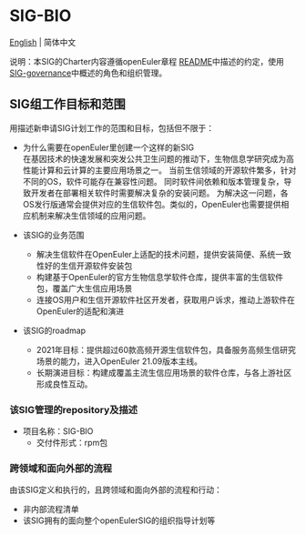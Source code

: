 # SIG-BIO
[English](./sig-bio.md) | 简体中文

说明：本SIG的Charter内容遵循openEuler章程 [README](/zh/governance/README.md)中描述的约定，使用[SIG-governance](/zh/technical-committee/governance/SIG-governance.md)中概述的角色和组织管理。

## SIG组工作目标和范围

用描述新申请SIG计划工作的范围和目标，包括但不限于：

-  为什么需要在openEuler里创建一个这样的新SIG  
    在基因技术的快速发展和突发公共卫生问题的推动下，生物信息学研究成为高性能计算和云计算的主要应用场景之一。
    当前生信领域的开源软件繁多，针对不同的OS，软件可能存在兼容性问题。
    同时软件间依赖和版本管理复杂，导致开发者在部署相关软件时需要解决复杂的安装问题。
    为解决这一问题，各OS发行版通常会提供对应的生信软件包。类似的，OpenEuler也需要提供相应机制来解决生信领域的应用问题。

-  该SIG的业务范围
   - 解决生信软件在OpenEuler上适配的技术问题，提供安装简便、系统一致性好的生信开源软件安装包
   - 构建基于OpenEuler的官方生物信息学软件仓库，提供丰富的生信软件包，覆盖广大生信应用场景
   - 连接OS用户和生信开源软件社区开发者，获取用户诉求，推动上游软件在OpenEuler的适配和演进

-  该SIG的roadmap
   -  2021年目标：提供超过60款高频开源生信软件包，具备服务高频生信研究场景的能力，进入OpenEuler
      21.09版本主线。
   -  长期演进目标：构建成覆盖主流生信应用场景的软件仓库，与各上游社区形成良性互动。


### 该SIG管理的repository及描述
- 项目名称：SIG-BIO
  - 交付件形式：rpm包

### 跨领域和面向外部的流程
由该SIG定义和执行的，且跨领域和面向外部的流程和行动：
 - 非内部流程清单
 - 该SIG拥有的面向整个openEulerSIG的组织指导计划等


